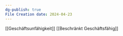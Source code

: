 ```yaml
---
dg-publish: true
File Creation date: 2024-04-23
---
```

[[Geschäftsunfähigkeit]]
[[Beschränkt Geschäftsfähig]]
